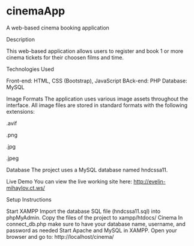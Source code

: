 # cinemaApp
A web-based cinema booking application


Description

This web-based application allows users to register and book 1 or more cinema tickets for their choosen films and time.

Technologies Used

Front-end: HTML, CSS (Bootstrap), JavaScript BAck-end: PHP Database: MySQL


Image Formats The application uses various image assets throughout the interface. All image files are stored in standard formats with the following extensions:

.avif

.png

.jpg

.jpeg

Database The project uses a MySQL database named hndcssa11.

Live Demo You can view the live working site here: http://evelin-mihaylov.ct.ws/

Setup Instructions

Start XAMPP
Import the database SQL file (hndcssa11.sql) into phpMyAdmin.
Copy the files of the project to xampp/htdocs/ Cinema
In connect_db.php make sure to have your database name, username, and password as needed
Start Apache and MySQL in XAMPP.
Open your browser and go to: http://localhost/cinema/

